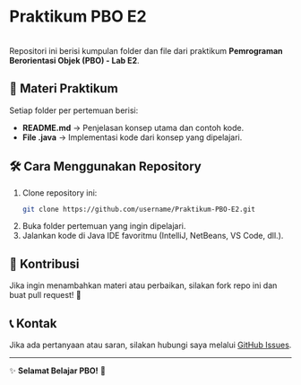 # Praktikum PBO E2

\
Repositori ini berisi kumpulan folder dan file dari praktikum **Pemrograman Berorientasi Objek (PBO) - Lab E2**.

## 📌 Materi Praktikum

Setiap folder per pertemuan berisi:

- **README.md** → Penjelasan konsep utama dan contoh kode.
- **File .java** → Implementasi kode dari konsep yang dipelajari.

## 🛠️ Cara Menggunakan Repository

1. Clone repository ini:
   ```bash
   git clone https://github.com/username/Praktikum-PBO-E2.git
   ```
2. Buka folder pertemuan yang ingin dipelajari.
3. Jalankan kode di Java IDE favoritmu (IntelliJ, NetBeans, VS Code, dll.).

## 🤝 Kontribusi

Jika ingin menambahkan materi atau perbaikan, silakan fork repo ini dan buat pull request! 🚀

## 📞 Kontak

Jika ada pertanyaan atau saran, silakan hubungi saya melalui [GitHub Issues](https://github.com/username/Praktikum-PBO-E2/issues).

---

✨ **Selamat Belajar PBO!** 🚀
